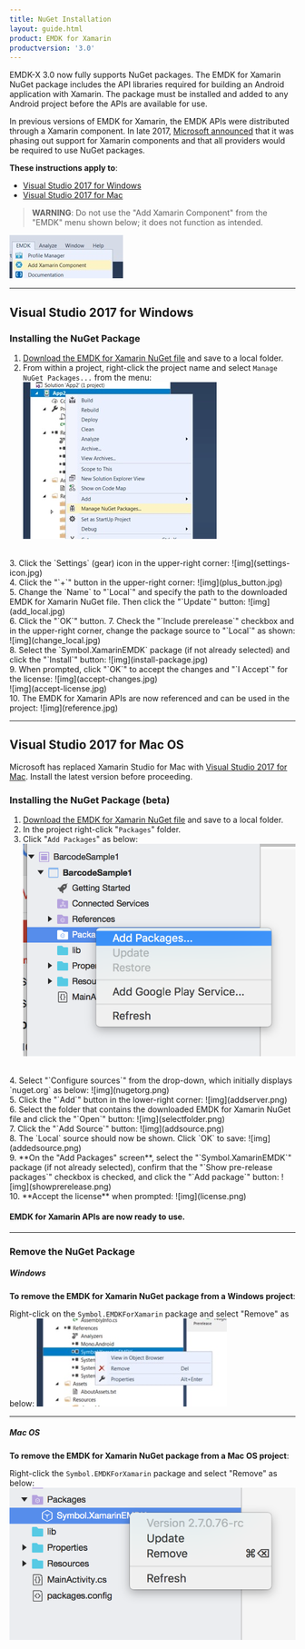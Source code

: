 ```yaml
---
title: NuGet Installation
layout: guide.html
product: EMDK for Xamarin
productversion: '3.0'
---
```


EMDK-X 3.0 now fully supports NuGet packages. The EMDK for Xamarin NuGet package includes the API libraries required for building an Android application with Xamarin. The package must be installed and added to any Android project before the APIs are available for use. 

In previous versions of EMDK for Xamarin, the EMDK APIs were distributed through a Xamarin component. In late 2017, [Microsoft announced](https://blog.xamarin.com/hello-nuget-new-home-xamarin-components/) that it was phasing out support for Xamarin components and that all providers would be required to use NuGet packages.

**These instructions apply to**:

* [Visual Studio 2017 for Windows](#visualstudio2017forwindows)
* [Visual Studio 2017 for Mac](#visualstudio2017formac)

>**WARNING**: Do not use the "Add Xamarin Component" from the "EMDK" menu shown below; it does not function as intended.

![img](xam-component-menu.jpg)
<br>

-----

## Visual Studio 2017 for Windows

### Installing the NuGet Package

1. [Download the EMDK for Xamarin NuGet file](https://github.com/zebra-stage/zebra-stage.github.io/blob/master/emdk-for-xamarin/nuget/Symbol.XamarinEMDK.2.7.0.76-rc.nupkg?raw=true) and save to a local folder.
2. From within a project, right-click the project name and select `Manage NuGet Packages...` from the menu:
	![img](win-manage-nuget.jpg)
<br>
3. Click the `Settings` (gear) icon in the upper-right corner:
	![img](settings-icon.jpg)
<br>
4. Click the "`+`" button in the upper-right corner:
	![img](plus_button.jpg)
<br>
5. Change the `Name` to "`Local`" and specify the path to the downloaded EMDK for Xamarin NuGet file. Then click the "`Update`" button: 
	![img](add_local.jpg)
<br>
6. Click the "`OK`" button.
7. Check the "`Include prerelease`" checkbox and in the upper-right corner, change the package source to "`Local`" as shown: 
	![img](change_local.jpg)
<br>
8. Select the `Symbol.XamarinEMDK` package (if not already selected) and click the "`Install`" button: 
	![img](install-package.jpg)
<br>
9. When prompted, click "`OK`" to accept the changes and "`I Accept`" for the license: 
	![img](accept-changes.jpg)
<br>
	![img](accept-license.jpg)
<br>
10. The EMDK for Xamarin APIs are now referenced and can be used in the project:
	![img](reference.jpg)

-----

## Visual Studio 2017 for Mac OS
Microsoft has replaced Xamarin Studio for Mac with [Visual Studio 2017 for Mac](https://docs.microsoft.com/en-us/visualstudio/mac/). Install the latest version before proceeding.

### Installing the NuGet Package (beta)
1. [Download the EMDK for Xamarin NuGet file](https://github.com/zebra-stage/zebra-stage.github.io/blob/master/emdk-for-xamarin/nuget/Symbol.XamarinEMDK.2.7.0.76-rc.nupkg?raw=true) and save to a local folder. 
2. In the project right-click "`Packages`" folder.
3. Click "`Add Packages`" as below:
	![img](addpackage.png)
<br>
4. Select "`Configure sources`" from the drop-down, which initially displays `nuget.org` as below: 
	![img](nugetorg.png)
<br>
5. Click the "`Add`" button in the lower-right corner:
	![img](addserver.png)
<br>
6. Select the folder that contains the downloaded EMDK for Xamarin NuGet file and click the "`Open`" button:
	![img](selectfolder.png)
<br>
7. Click the "`Add Source`" button:
	![img](addsource.png)
<br>
8. The `Local` source should now be shown. Click `OK` to save:
	![img](addedsource.png)
<br>
9. **On the "Add Packages" screen**, select the "`Symbol.XamarinEMDK`" package (if not already selected), confirm that the "`Show pre-release packages`" checkbox is checked, and click the "`Add package`" button:
	![img](showprerelease.png)
<br>
10. **Accept the license** when prompted:
	![img](license.png)
<br>

#### EMDK for Xamarin APIs are now ready to use. 

-----

### Remove the NuGet Package

##### Windows

**To remove the EMDK for Xamarin NuGet package from a Windows project**:

Right-click on the `Symbol.EMDKForXamarin` package and select "Remove" as below:
	![img](remove-package-win.jpg)
<br>

-----

##### Mac OS

**To remove the EMDK for Xamarin NuGet package from a Mac OS project**:

Right-click the `Symbol.EMDKForXamarin` package and select "Remove" as below:
	![img](remove-package.png)
<br>
